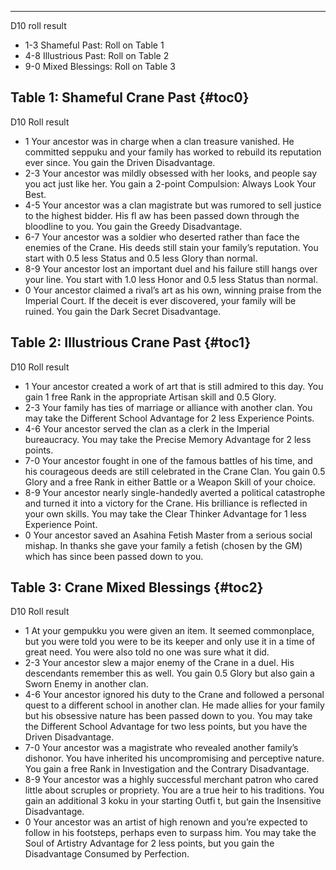 ---
D10 roll result

- 1-3 Shameful Past: Roll on Table 1
- 4-8 Illustrious Past: Roll on Table 2
- 9-0 Mixed Blessings: Roll on Table 3

## <span>Table 1: Shameful Crane Past</span> {#toc0}

D10 Roll result

- 1 Your ancestor was in charge when a clan treasure vanished. He committed seppuku and your family has worked to rebuild its reputation ever since. You gain the Driven Disadvantage.
- 2-3 Your ancestor was mildly obsessed with her looks, and people say you act just like her. You gain a 2-point Compulsion: Always Look Your Best.
- 4-5 Your ancestor was a clan magistrate but was rumored to sell justice to the highest bidder. His fl aw has been passed down through the bloodline to you. You gain the Greedy Disadvantage.
- 6-7 Your ancestor was a soldier who deserted rather than face the enemies of the Crane. His deeds still stain your family’s reputation. You start with 0.5 less Status and 0.5 less Glory than normal.
- 8-9 Your ancestor lost an important duel and his failure still hangs over your line. You start with 1.0 less Honor and 0.5 less Status than normal.
- 0 Your ancestor claimed a rival’s art as his own, winning praise from the Imperial Court. If the deceit is ever discovered, your family will be ruined. You gain the Dark Secret Disadvantage.

## <span>Table 2: Illustrious Crane Past</span> {#toc1}

D10 Roll result

- 1 Your ancestor created a work of art that is still admired to this day. You gain 1 free Rank in the appropriate Artisan skill and 0.5 Glory.
- 2-3 Your family has ties of marriage or alliance with another clan. You may take the Different School Advantage for 2 less Experience Points.
- 4-6 Your ancestor served the clan as a clerk in the Imperial bureaucracy. You may take the Precise Memory Advantage for 2 less points.
- 7-0 Your ancestor fought in one of the famous battles of his time, and his courageous deeds are still celebrated in the Crane Clan. You gain 0.5 Glory and a free Rank in either Battle or a Weapon Skill of your choice.
- 8-9 Your ancestor nearly single-handedly averted a political catastrophe and turned it into a victory for the Crane. His brilliance is reflected in your own skills. You may take the Clear Thinker Advantage for 1 less Experience Point.
- 0 Your ancestor saved an Asahina Fetish Master from a serious social mishap. In thanks she gave your family a fetish (chosen by the GM) which has since been passed down to you.

## <span>Table 3: Crane Mixed Blessings</span> {#toc2}

D10 Roll result

- 1 At your gempukku you were given an item. It seemed commonplace, but you were told you were to be its keeper and only use it in a time of great need. You were also told no one was sure what it did.
- 2-3 Your ancestor slew a major enemy of the Crane in a duel. His descendants remember this as well. You gain 0.5 Glory but also gain a Sworn Enemy in another clan.
- 4-6 Your ancestor ignored his duty to the Crane and followed a personal quest to a different school in another clan. He made allies for your family but his obsessive nature has been passed down to you. You may take the Different School Advantage for two less points, but you have the Driven Disadvantage.
- 7-0 Your ancestor was a magistrate who revealed another family’s dishonor. You have inherited his uncompromising and perceptive nature. You gain a free Rank in Investigation and the Contrary Disadvantage.
- 8-9 Your ancestor was a highly successful merchant patron who cared little about scruples or propriety. You are a true heir to his traditions. You gain an additional 3 koku in your starting Outfi t, but gain the Insensitive Disadvantage.
- 0 Your ancestor was an artist of high renown and you’re expected to follow in his footsteps, perhaps even to surpass him. You may take the Soul of Artistry Advantage for 2 less points, but you gain the Disadvantage Consumed by Perfection.

